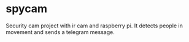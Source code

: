 # spycam
Security cam project with ir cam and raspberry pi. It detects people in movement and sends a telegram message.
